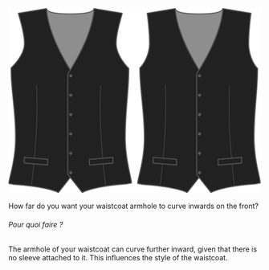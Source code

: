 ![Front inset](frontinset.svg)

How far do you want your waistcoat armhole to curve inwards on the front?

<Note>

###### Pour quoi faire ?

The armhole of your waistcoat can curve further inward, given that there is no sleeve attached to it.
This influences the style of the waistcoat.

</Note>
